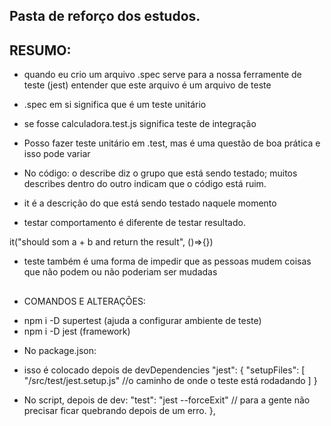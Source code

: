 ## Pasta de reforço dos estudos.

## RESUMO:

* quando eu crio um arquivo .spec serve para a nossa ferramente de teste (jest) entender que este arquivo é um arquivo de teste
* .spec em si significa que é um teste unitário
* se fosse calculadora.test.js significa teste de integração
* Posso fazer teste unitário em .test, mas é uma questão de boa prática e isso pode variar

* No código: o describe diz o grupo que está sendo testado; muitos describes dentro do outro indicam que o código está ruim.

* it é a descrição do que está sendo testado naquele momento

* testar comportamento é diferente de testar resultado. 

it("should som a + b and return the result", ()=>{})

* teste também é uma forma de impedir que as pessoas mudem coisas que não podem ou não poderiam ser mudadas

## 

* COMANDOS E ALTERAÇÕES:
- npm i -D supertest (ajuda a configurar ambiente de teste)
- npm i -D jest (framework)


* No package.json:
* isso é colocado depois de devDependencies
"jest": {
    "setupFiles": [
      "<rootDir>/src/test/jest.setup.js"
//o caminho de onde o teste está rodadando
    ]
  }


* No script, depois de dev:
"test": "jest --forceExit"
// para a gente não precisar ficar quebrando depois de um erro. 
},

